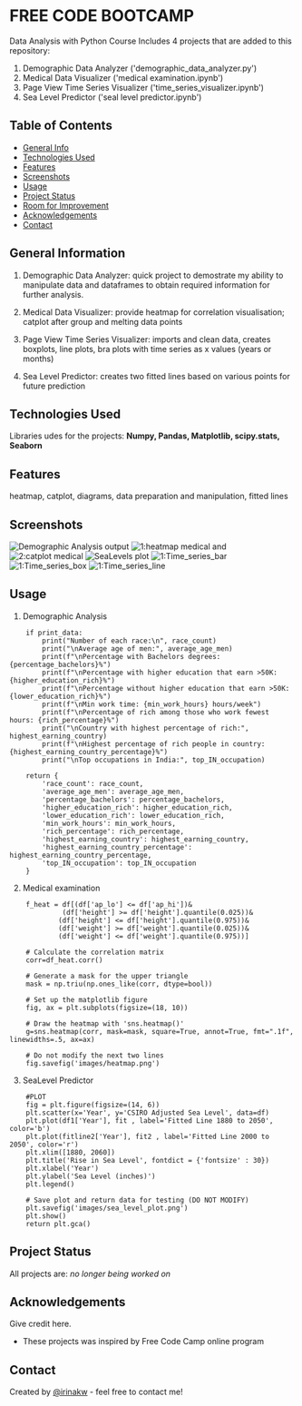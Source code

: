 # FREE CODE BOOTCAMP
Data Analysis with Python Course
Includes 4 projects that are added to this repository:

1. Demographic Data Analyzer ('demographic_data_analyzer.py')
2. Medical Data Visualizer	('medical examination.ipynb')
3. Page View Time Series Visualizer	('time_series_visualizer.ipynb')
4. Sea Level Predictor ('seal level predictor.ipynb')

## Table of Contents
* [General Info](#general-information)
* [Technologies Used](#technologies-used)
* [Features](#features)
* [Screenshots](#screenshots)
* [Usage](#usage)
* [Project Status](#project-status)
* [Room for Improvement](#room-for-improvement)
* [Acknowledgements](#acknowledgements)
* [Contact](#contact)
<!-- * [License](#license) -->


## General Information
1. Demographic Data Analyzer: quick project to demostrate my ability to manipulate data and dataframes to obtain required information for further analysis.	

2. Medical Data Visualizer: provide heatmap for correlation visualisation; catplot after group and melting data points

3. Page View Time Series Visualizer: imports and clean data, creates boxplots, line plots, bra plots with time series as x values (years or months)

4. Sea Level Predictor: creates two fitted lines based on various points for future prediction	


## Technologies Used
Libraries udes for the projects:
**Numpy, Pandas, Matplotlib, scipy.stats, Seaborn**


## Features
heatmap, catplot, diagrams, data preparation and manipulation, fitted lines


## Screenshots
![Demographic Analysis output](./images/demog_output.png)
![1:heatmap medical](./images/heatmap.png) and ![2:catplot medical](./images/catplot.png)
![SeaLevels plot](./images/sea_level_plot.png)
![1:Time_series_bar](./images/bar_plot.png)
![1:Time_series_box](./images/box_plot.png)
![1:Time_series_line](./images/line_plot.png)

## Usage
1. Demographic Analysis
```
    if print_data:
        print("Number of each race:\n", race_count)
        print("\nAverage age of men:", average_age_men)
        print(f"\nPercentage with Bachelors degrees: {percentage_bachelors}%")
        print(f"\nPercentage with higher education that earn >50K: {higher_education_rich}%")
        print(f"\nPercentage without higher education that earn >50K: {lower_education_rich}%")
        print(f"\nMin work time: {min_work_hours} hours/week")
        print(f"\nPercentage of rich among those who work fewest hours: {rich_percentage}%")
        print("\nCountry with highest percentage of rich:", highest_earning_country)
        print(f"\nHighest percentage of rich people in country: {highest_earning_country_percentage}%")
        print("\nTop occupations in India:", top_IN_occupation)
    
    return {
        'race_count': race_count,
        'average_age_men': average_age_men,
        'percentage_bachelors': percentage_bachelors,
        'higher_education_rich': higher_education_rich,
        'lower_education_rich': lower_education_rich,
        'min_work_hours': min_work_hours,
        'rich_percentage': rich_percentage,
        'highest_earning_country': highest_earning_country,
        'highest_earning_country_percentage': highest_earning_country_percentage,
        'top_IN_occupation': top_IN_occupation
    }
```

2. Medical examination
```
    f_heat = df[(df['ap_lo'] <= df['ap_hi'])&
             (df['height'] >= df['height'].quantile(0.025))&
            (df['height'] <= df['height'].quantile(0.975))&
            (df['weight'] >= df['weight'].quantile(0.025))&
            (df['weight'] <= df['weight'].quantile(0.975))]

    # Calculate the correlation matrix
    corr=df_heat.corr()

    # Generate a mask for the upper triangle
    mask = np.triu(np.ones_like(corr, dtype=bool))

    # Set up the matplotlib figure
    fig, ax = plt.subplots(figsize=(18, 10))

    # Draw the heatmap with 'sns.heatmap()'
    g=sns.heatmap(corr, mask=mask, square=True, annot=True, fmt=".1f", linewidths=.5, ax=ax)

    # Do not modify the next two lines
    fig.savefig('images/heatmap.png')
```
3. SeaLevel Predictor
```
    #PLOT
    fig = plt.figure(figsize=(14, 6))
    plt.scatter(x='Year', y='CSIRO Adjusted Sea Level', data=df)
    plt.plot(df1['Year'], fit , label='Fitted Line 1880 to 2050', color='b')
    plt.plot(fitline2['Year'], fit2 , label='Fitted Line 2000 to 2050', color='r')
    plt.xlim([1880, 2060])
    plt.title('Rise in Sea Level', fontdict = {'fontsize' : 30})
    plt.xlabel('Year')
    plt.ylabel('Sea Level (inches)')
    plt.legend()
        
    # Save plot and return data for testing (DO NOT MODIFY)
    plt.savefig('images/sea_level_plot.png')
    plt.show()
    return plt.gca()

```

## Project Status
All projects are: _no longer being worked on_

## Acknowledgements
Give credit here.
- These projects was inspired by Free Code Camp online program


## Contact
Created by [@irinakw](irina.k.white@gmail.com) - feel free to contact me!